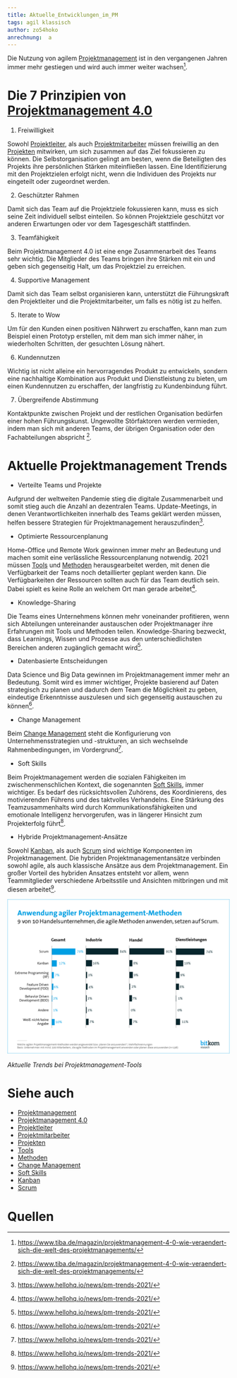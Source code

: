 ```yaml
---
title: Aktuelle_Entwicklungen_im_PM
tags: agil klassisch
author: zo54hoko
anrechnung:  a
---
```



Die Nutzung von agilem [Projektmanagement](https://github.com/ig27oqaf/ManagingProjectsSuccessfully.github.io/blob/main/kb/Projektmanagement.md) ist in den vergangenen Jahren immer mehr gestiegen und wird auch immer weiter wachsen[^1]. 



# Die 7 Prinzipien von [Projektmanagement 4.0](https://github.com/zo54hoko/ManagingProjectsSuccessfully.github.io/blob/main/kb/Projektmanagement_4_0.md)

1. Freiwilligkeit

Sowohl [Projektleiter](https://github.com/ig27oqaf/ManagingProjectsSuccessfully.github.io/blob/main/kb/Projektleiter.md), als auch [Projektmitarbeiter](https://github.com/ig27oqaf/ManagingProjectsSuccessfully.github.io/blob/main/kb/Projektmitarbeiter.md) müssen freiwillig an den [Projekten](https://github.com/ig27oqaf/ManagingProjectsSuccessfully.github.io/blob/main/kb/Projekt.md) mitwirken, um sich zusammen auf das Ziel fokussieren  zu können. Die Selbstorganisation gelingt am besten, wenn die Beteiligten des Projekts ihre persönlichen Stärken miteinfließen lassen. Eine Identifizierung mit den Projektzielen erfolgt nicht, wenn die Individuen des Projekts nur eingeteilt oder zugeordnet werden.

2. Geschützter Rahmen

Damit sich das Team auf die Projektziele fokussieren kann, muss es sich seine Zeit individuell selbst einteilen. So können Projektziele geschützt vor anderen Erwartungen oder vor dem Tagesgeschäft stattfinden.

3. Teamfähigkeit

Beim Projektmanagement 4.0 ist eine enge Zusammenarbeit des Teams sehr wichtig. Die Mitglieder des Teams bringen ihre Stärken mit ein und geben sich gegenseitig Halt, um das Projektziel zu erreichen. 

4. Supportive Management

Damit sich das Team selbst organisieren kann, unterstützt die Führungskraft den Projektleiter und die Projektmitarbeiter, um falls es nötig ist zu helfen. 

5. Iterate to Wow

Um für den Kunden einen positiven Nährwert zu erschaffen, kann man zum Beispiel einen Prototyp erstellen, mit dem man sich immer näher, in wiederholten Schritten, der gesuchten Lösung nähert. 

6. Kundennutzen

Wichtig ist nicht alleine ein hervorragendes Produkt zu entwickeln, sondern eine nachhaltige Kombination aus Produkt und Dienstleistung zu bieten, um einen Kundennutzen zu erschaffen, der langfristig zu Kundenbindung führt.

7. Übergreifende Abstimmung

Kontaktpunkte zwischen Projekt und der restlichen Organisation bedürfen einer hohen Führungskunst. Ungewollte Störfaktoren werden vermieden, indem man sich mit anderen Teams, der übrigen Organisation oder den Fachabteilungen abspricht [^2].



# Aktuelle Projektmanagement Trends

* Verteilte Teams und Projekte

Aufgrund der weltweiten Pandemie stieg die digitale Zusammenarbeit und somit stieg auch die Anzahl an dezentralen Teams. 
Update-Meetings, in denen Verantwortlichkeiten innerhalb des Teams geklärt werden müssen, helfen bessere Strategien für Projektmanagement herauszufinden[^3].

* Optimierte Ressourcenplanung 

Home-Office und Remote Work gewinnen immer mehr an Bedeutung und machen somit eine verlässliche Ressourcenplanung notwendig.
2021 müssen [Tools](https://github.com/ig27oqaf/ManagingProjectsSuccessfully.github.io/blob/main/kb/Uebersicht_PM_Tools.md) und [Methoden](https://github.com/ig27oqaf/ManagingProjectsSuccessfully.github.io/blob/main/kb/Methoden.md) herausgearbeitet werden, mit denen die Verfügbarkeit der Teams noch detaillierter geplant werden kann.
Die Verfügbarkeiten der Ressourcen sollten auch für das Team deutlich sein. Dabei spielt es keine Rolle an welchem Ort man gerade arbeitet[^3]. 

* Knowledge-Sharing

Die Teams eines Unternehmens können mehr voneinander profitieren, wenn sich Abteilungen untereinander austauschen oder Projektmanager ihre Erfahrungen mit Tools und Methoden teilen. Knowledge-Sharing bezweckt, dass Learnings, Wissen und Prozesse aus den unterschiedlichsten Bereichen anderen zugänglich gemacht wird[^3].

* Datenbasierte Entscheidungen

Data Science und Big Data gewinnen im Projektmanagement immer mehr an Bedeutung. Somit wird es immer wichtiger, Projekte basierend auf Daten strategisch zu planen und dadurch dem Team die Möglichkeit zu geben, eindeutige Erkenntnisse auszulesen und sich gegenseitig austauschen zu können[^3].

* Change Management

Beim [Change Management](https://github.com/ig27oqaf/ManagingProjectsSuccessfully.github.io/blob/main/kb/Change_Projekte.md) steht die Konfigurierung von Unternehmensstrategien und -strukturen, an sich wechselnde Rahmenbedingungen, im Vordergrund[^3].

* Soft Skills

Beim Projektmanagement werden die sozialen Fähigkeiten im zwischenmenschlichen Kontext, die sogenannten [Soft Skills](https://github.com/ig27oqaf/ManagingProjectsSuccessfully.github.io/blob/main/kb/Softskills_im_Projektmanagement.md), immer wichtiger. Es bedarf des rücksichtsvollen Zuhörens, des Koordinierens, des motivierenden Führens und des taktvolles Verhandelns. 
Eine Stärkung des Teamzusammenhalts wird durch Kommunikationsfähigkeiten und emotionale Intelligenz hervorgerufen, was in längerer Hinsicht zum Projekterfolg führt[^3].

* Hybride Projektmanagement-Ansätze 

Sowohl [Kanban](https://github.com/ig27oqaf/ManagingProjectsSuccessfully.github.io/blob/main/kb/Kanban.md), als auch [Scrum](https://github.com/ig27oqaf/ManagingProjectsSuccessfully.github.io/blob/main/kb/SCRUM.md) sind wichtige Komponenten im Projektmanagement. Die hybriden Projektmanagementansätze verbinden sowohl agile, als auch klassische Ansätze aus dem Projektmanagement. Ein großer Vorteil des hybriden Ansatzes entsteht vor allem, wenn Teammitglieder verschiedene Arbeitsstile und Ansichten mitbringen und mit diesen arbeitet[^3].










![Beispielabbildung](/kb/Aktuelle_Entwicklungen_im_PM/Aktuelle_EntwicklungenPM.png)

*Aktuelle Trends bei Projektmanagement-Tools*



# Siehe auch

* [Projektmanagement](https://github.com/ig27oqaf/ManagingProjectsSuccessfully.github.io/blob/main/kb/Projektmanagement.md)
* [Projektmanagement 4.0](https://github.com/zo54hoko/ManagingProjectsSuccessfully.github.io/blob/main/kb/Projektmanagement_4_0.md)
* [Projektleiter](https://github.com/ig27oqaf/ManagingProjectsSuccessfully.github.io/blob/main/kb/Projektleiter.md)
* [Projektmitarbeiter](https://github.com/ig27oqaf/ManagingProjectsSuccessfully.github.io/blob/main/kb/Projektmitarbeiter.md)
* [Projekten](https://github.com/ig27oqaf/ManagingProjectsSuccessfully.github.io/blob/main/kb/Projekt.md)
* [Tools](https://github.com/ig27oqaf/ManagingProjectsSuccessfully.github.io/blob/main/kb/Uebersicht_PM_Tools.md)
* [Methoden](https://github.com/ig27oqaf/ManagingProjectsSuccessfully.github.io/blob/main/kb/Methoden.md)
* [Change Management](https://github.com/ig27oqaf/ManagingProjectsSuccessfully.github.io/blob/main/kb/Change_Projekte.md)
* [Soft Skills](https://github.com/ig27oqaf/ManagingProjectsSuccessfully.github.io/blob/main/kb/Softskills_im_Projektmanagement.md)
* [Kanban](https://github.com/ig27oqaf/ManagingProjectsSuccessfully.github.io/blob/main/kb/Kanban.md)
* [Scrum](https://github.com/ig27oqaf/ManagingProjectsSuccessfully.github.io/blob/main/kb/SCRUM.md)



# Quellen

[^1]: https://www.tiba.de/magazin/projektmanagement-4-0-wie-veraendert-sich-die-welt-des-projektmanagements/
[^2]: https://www.tiba.de/magazin/projektmanagement-4-0-wie-veraendert-sich-die-welt-des-projektmanagements/
[^3]: https://www.hellohq.io/news/pm-trends-2021/
